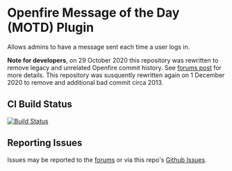 # Openfire Message of the Day (MOTD) Plugin

Allows admins to have a message sent each time a user logs in.

**Note for developers**, on 29 October 2020 this repository was rewritten to remove legacy and unrelated Openfire commit history.  See [forums post](https://discourse.igniterealtime.org/t/89049) for more details.  This repository was susquently rewritten again on 1 December 2020 to remove and additional bad commit circa 2013.

## CI Build Status

[![Build Status](https://github.com/igniterealtime/openfire-motd-plugin/workflows/Java%20CI/badge.svg)](https://github.com/igniterealtime/openfire-motd-plugin/actions)

## Reporting Issues

Issues may be reported to the [forums](https://discourse.igniterealtime.org) or via this repo's [Github Issues](https://github.com/igniterealtime/openfire-motd-plugin).
